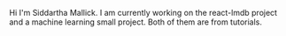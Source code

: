 Hi I'm Siddartha Mallick.
I am currently working on the react-lmdb project and a machine learning small project. Both of them are from tutorials.
<!---
mallicksiddartha/mallicksiddartha is a ✨ special ✨ repository because its `README.md` (this file) appears on your GitHub profile.
You can click the Preview link to take a look at your changes.
--->
